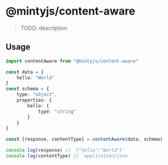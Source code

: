 # @mintyjs/content-aware

> TODO: description

## Usage

```typescript
import contentAware from "@mintyjs/content-aware"

const data = {
    hello: "World"
}
const schema = {
    type: "object",
    properties: {
        hello: {
            type: "string"
        }
    }
}

const [response, contentType] = contentAware(data, schema)

console.log(response) // `{"hello":"World"}`
console.log(contentType) // `application/json`

```
